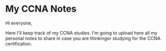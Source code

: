 # My CCNA Notes


Hi everyone, 

Here I'll keep track of my CCNA studies. I'm going to upload here all my personal notes to share in case you are thinkingor studying for the CCNA certification.
